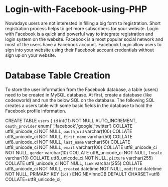 # Login-with-Facebook-using-PHP
Nowadays users are not interested in filling a big form to registration. Short registration process helps to get more subscribers for your website. Login with Facebook is a quick and powerful way to integrate registration and login system on the website. Facebook is a most popular social network and most of the users have a Facebook account. Facebook Login allow users to sign into your website using their Facebook account credentials without sign up on your website. 


# Database Table Creation

To store the user information from the Facebook database, a table (users) need to be created in MySQL database. At first, create a database (like codexworld) and run the below SQL on the database. The following SQL creates a users table with some basic fields in the database to hold the Facebook profile information.

CREATE TABLE `users` (
 `id` int(11) NOT NULL AUTO_INCREMENT,
 `oauth_provider` enum('','facebook','google','twitter') COLLATE utf8_unicode_ci NOT NULL,
 `oauth_uid` varchar(100) COLLATE utf8_unicode_ci NOT NULL,
 `first_name` varchar(50) COLLATE utf8_unicode_ci NOT NULL,
 `last_name` varchar(50) COLLATE utf8_unicode_ci NOT NULL,
 `email` varchar(100) COLLATE utf8_unicode_ci NOT NULL,
 `gender` varchar(10) COLLATE utf8_unicode_ci NOT NULL,
 `locale` varchar(10) COLLATE utf8_unicode_ci NOT NULL,
 `picture` varchar(255) COLLATE utf8_unicode_ci NOT NULL,
 `link` varchar(255) COLLATE utf8_unicode_ci NOT NULL,
 `created` datetime NOT NULL,
 `modified` datetime NOT NULL,
 PRIMARY KEY (`id`)
) ENGINE=InnoDB DEFAULT CHARSET=utf8 COLLATE=utf8_unicode_ci;